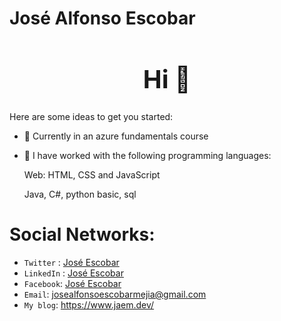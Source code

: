 # José Alfonso Escobar
<h1 style="font-size: 2.5rem; font-weight: bold; text-align: center;" align="center"> Hi 👋</h1>


Here are some ideas to get you started:

- 🔭 Currently in an azure fundamentals course
- 🌱 I have worked with the following programming languages:

    Web: HTML, CSS and JavaScript
    
    Java, C#, python basic, sql
    
# Social Networks:
- `Twitter` : <a href="https://twitter.com/J0SE_ESC0BAR">José Escobar</a>
- `LinkedIn` : <a href="https://www.linkedin.com/in/jos%C3%A9-alfonso-escobar-mej%C3%ADa-15133620b/">José Escobar</a>
- `Facebook`: <a href="https://www.facebook.com/JoseAlonsoEscobarMejia">José Escobar</a>
- `Email`: <a href="mailto:josealfonsoescobarmejia@gmail.com">josealfonsoescobarmejia@gmail.com</a>
- `My blog`:  <a href="https://www.jaem.dev/">https://www.jaem.dev/</a>
